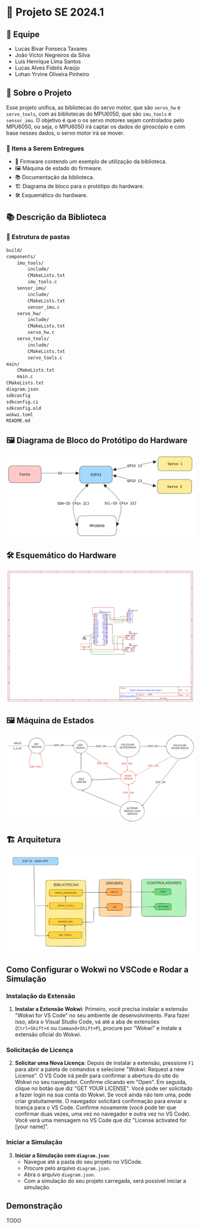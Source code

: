 # 🚀 Projeto SE 2024.1

## 👥 Equipe

- Lucas Bivar Fonseca Tavares
- João Victor Negreiros da Silva
- Luís Henrique Lima Santos
- Lucas Alves Fidelis Araújo
- Lohan Yrvine Oliveira Pinheiro

## 📝 Sobre o Projeto

Esse projeto unifica, as bibliotecas do servo motor, que são `servo_hw` e `servo_tools`, com as bibliotecas do MPU6050, que são `imu_tools` e `sensor_imu`.
O objetivo é que o os servo motores sejam controlados pelo MPU6050, ou seja, o MPU6050 irá captar os dados do giroscópio e com base nesses dados, o servo motor irá se mover.

### 🎯 Itens a Serem Entregues

- 🧩 Firmware contendo um exemplo de utilização da biblioteca.
- 🖼️ Máquina de estado do firmware.
- 📚 Documentação da biblioteca.
- 🏗️ Diagrama de bloco para o protótipo do hardware.
- 🛠️ Esquemático do hardware.

## 📚 Descrição da Biblioteca

### 📁 Estrutura de pastas

```txt
build/
components/
    imu_tools/
        include/
        CMakeLists.txt
        imu_tools.c
    sensor_imu/
        include/
        CMakeLists.txt
        sensor_imu.c
    servo_hw/
        include/
        CMakeLists.txt
        servo_hw.c
    servo_tools/
        include/
        CMakeLists.txt
        servo_tools.c
main/
    CMakeLists.txt
    main.c
CMakeLists.txt
diagram.json
sdkconfig
sdkconfig.ci
sdkconfig.old
wokwi.toml
README.md

```

## 🖼️ Diagrama de Bloco do Protótipo do Hardware

![Diagrama de bloco do hardware](assets/block_diagram.png "Diagrama de bloco do protótipo do hardware")

## 🛠️ Esquemático do Hardware

![Esquemático do hardware](assets/electrical_diagram.png "Esquemático do protótipo do hardware")

## 🖼️ Máquina de Estados

![Máquina de Estados](assets/state_machine.png "Máquina de Estados")

## 🏗️ Arquitetura

![Arquitetura](assets/arquitetura.png "Arquitetura")

## Como Configurar o Wokwi no VSCode e Rodar a Simulação

### Instalação da Extensão

1. **Instalar a Extensão Wokwi**: Primeiro, você precisa instalar a extensão "Wokwi for VS Code" no seu ambiente de desenvolvimento. Para fazer isso, abra o Visual Studio Code, vá até a aba de extensões (`Ctrl+Shift+X` ou `Command+Shift+P`), procure por "Wokwi" e instale a extensão oficial do Wokwi.

### Solicitação de Licença

2. **Solicitar uma Nova Licença**: Depois de instalar a extensão, pressione `F1` para abrir a paleta de comandos e selecione "Wokwi: Request a new License". O VS Code irá pedir para confirmar a abertura do site do Wokwi no seu navegador. Confirme clicando em "Open". Em seguida, clique no botão que diz "GET YOUR LICENSE". Você pode ser solicitado a fazer login na sua conta do Wokwi. Se você ainda não tem uma, pode criar gratuitamente. O navegador solicitará confirmação para enviar a licença para o VS Code. Confirme novamente (você pode ter que confirmar duas vezes, uma vez no navegador e outra vez no VS Code). Você verá uma mensagem no VS Code que diz "License activated for [your name]".

### Iniciar a Simulação

3. **Iniciar a Simulação com `diagram.json`**:
   - Navegue até a pasta do seu projeto no VSCode.
   - Procure pelo arquivo `diagram.json`.
   - Abra o arquivo `diagram.json`.
   - Com a simulação do seu projeto carregada, será possivel iniciar a simulação.


## Demonstração

TODO
